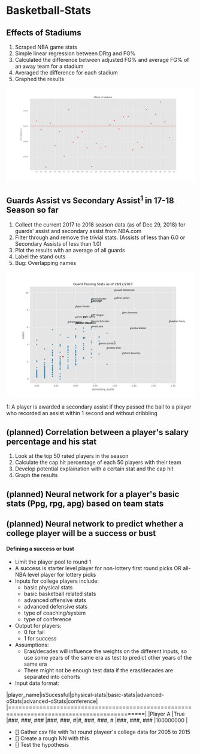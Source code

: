 # Basketball-Stats

## Effects of Stadiums

1. Scraped NBA game stats
2. Simple linear regression between DRtg and FG%
3. Calculated the difference between adjusted FG% and average FG% of an away team for a stadium
4. Averaged the difference for each stadium
5. Graphed the results

![results](https://github.com/paulliwali/Basketball-Stats/blob/master/effects-of-stadiums/results.png)

## Guards Assist vs Secondary Assist<sup>[1](#myfootnote1)</sup> in 17-18 Season so far

1. Collect the current 2017 to 2018 season data (as of Dec 29, 2018) for guards' assist and secondary assist from NBA.com
2. Filter through and remove the trivial stats. (Assists of less than 6.0 or Secondary Assists of less than 1.0)
3. Plot the results with an average of all guards
4. Label the stand outs
5. Bug: Overlapping names

![results](https://github.com/paulliwali/Basketball-Stats/blob/master/assist-vs-secondary-assist/results.png)

<a name="myfootnote1">1</a>: A player is awarded a secondary assist if they passed the ball to a player who recorded an assist within 1 second and without dribbling

## (planned) Correlation between a player's salary percentage and his stat

1. Look at the top 50 rated players in the season
2. Calculate the cap hit percentage of each 50 players with their team
3. Develop potential explaination with a certain stat and the cap hit
4. Graph the results

## (planned) Neural network for a player's basic stats (Ppg, rpg, apg) based on team stats

## (planned) Neural network to predict whether a college player will be a success or bust

#### Defining a success or bust
- Limit the player pool to round 1
- A success is starter level player for non-lottery first round picks OR all-NBA level player for lottery picks
- Inputs for college players include:
    - basic physical stats
    - basic basketball related stats
    - advanced offensive stats
    - advanced defensive stats
    - type of coaching/system
    - type of conference
- Output for players:
    - 0 for fail
    - 1 for success
- Assumptions:
    - Eras/decades will influence the weights on the different inputs, so use some years of the same era as test to predict other years of the same era
    - There might not be enough test data if the eras/decades are separated into cohorts
- Input data format:

|player_name|isSucessful|physical-stats|basic-stats|advanced-oStats|advanced-dStats|conference|
|=============================================================================================|
|Player A   |True       |###, ###, ### |###, ###, #|#, ###, ###, # |###, ###, ###  |100000000 |

- [] Gather csv file with 1st round playeer's college data for 2005 to 2015
- [] Create a rough NN with this
- [] Test the hypothesis

